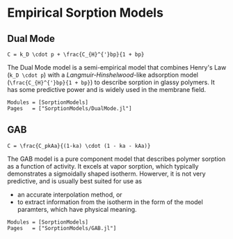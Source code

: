# Empirical Sorption Models

## Dual Mode

``C = k_D \cdot p + \frac{C_{H}^{'}bp}{1 + bp}``

The Dual Mode model is a semi-empirical model that combines Henry's Law (``k_D \cdot p``) with a *Langmuir-Hinshelwood*-like adsorption model (``\frac{C_{H}^{'}bp}{1 + bp}``) to describe sorption in glassy polymers. It has some predictive power and is widely used in the membrane field. 

```@autodocs
Modules = [SorptionModels]
Pages   = ["SorptionModels/DualMode.jl"]
```

## GAB

``C = \frac{C_pkAa}{(1-ka) \cdot (1 - ka - kAa)}``

The GAB model is a pure component model that describes polymer sorption as a function of activity.
It excels at vapor sorption, which typically demonstrates a sigmoidally shaped isotherm. Howerver, it is not very predictive, and is usually best suited for use as 
- an accurate interpolation method, or 
- to extract information from the isotherm in the form of the model paramters, which have physical meaning. 

```@autodocs
Modules = [SorptionModels]
Pages   = ["SorptionModels/GAB.jl"]
```